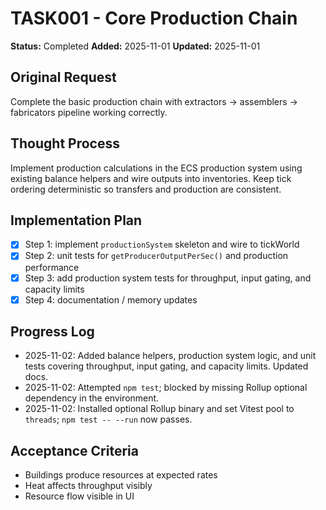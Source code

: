 # TASK001 - Core Production Chain

**Status:** Completed
**Added:** 2025-11-01
**Updated:** 2025-11-01

## Original Request
Complete the basic production chain with extractors → assemblers → fabricators pipeline working correctly.

## Thought Process
Implement production calculations in the ECS production system using existing balance helpers and wire outputs into inventories. Keep tick ordering deterministic so transfers and production are consistent.

## Implementation Plan
- [x] Step 1: implement `productionSystem` skeleton and wire to tickWorld
- [x] Step 2: unit tests for `getProducerOutputPerSec()` and production performance
- [x] Step 3: add production system tests for throughput, input gating, and capacity limits
- [x] Step 4: documentation / memory updates

## Progress Log
- 2025-11-02: Added balance helpers, production system logic, and unit tests covering throughput, input gating, and capacity limits. Updated docs.
- 2025-11-02: Attempted `npm test`; blocked by missing Rollup optional dependency in the environment.
- 2025-11-02: Installed optional Rollup binary and set Vitest pool to `threads`; `npm test -- --run` now passes.

## Acceptance Criteria
- Buildings produce resources at expected rates
- Heat affects throughput visibly
- Resource flow visible in UI
